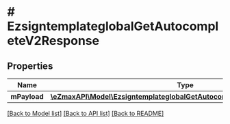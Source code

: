 # # EzsigntemplateglobalGetAutocompleteV2Response

## Properties

Name | Type | Description | Notes
------------ | ------------- | ------------- | -------------
**mPayload** | [**\eZmaxAPI\Model\EzsigntemplateglobalGetAutocompleteV2ResponseMPayload**](EzsigntemplateglobalGetAutocompleteV2ResponseMPayload.md) |  |

[[Back to Model list]](../../README.md#models) [[Back to API list]](../../README.md#endpoints) [[Back to README]](../../README.md)
